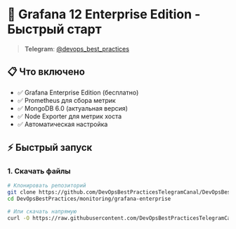 # 🚀 Grafana 12 Enterprise Edition - Быстрый старт

> **Telegram**: [@devops_best_practices](https://t.me/devops_best_practices)

## 📋 Что включено

- ✅ Grafana Enterprise Edition (бесплатно)
- ✅ Prometheus для сбора метрик
- ✅ MongoDB 6.0 (актуальная версия)
- ✅ Node Exporter для метрик хоста
- ✅ Автоматическая настройка

## ⚡ Быстрый запуск

### 1. Скачать файлы
```bash
# Клонировать репозиторий
git clone https://github.com/DevOpsBestPracticesTelegramCanal/DevOpsBestPractices.git
cd DevOpsBestPractices/monitoring/grafana-enterprise

# Или скачать напрямую
curl -O https://raw.githubusercontent.com/DevOpsBestPracticesTelegramCanal/DevOpsBestPractices/main/monitoring/grafana-enterprise/docker-compose.yml
